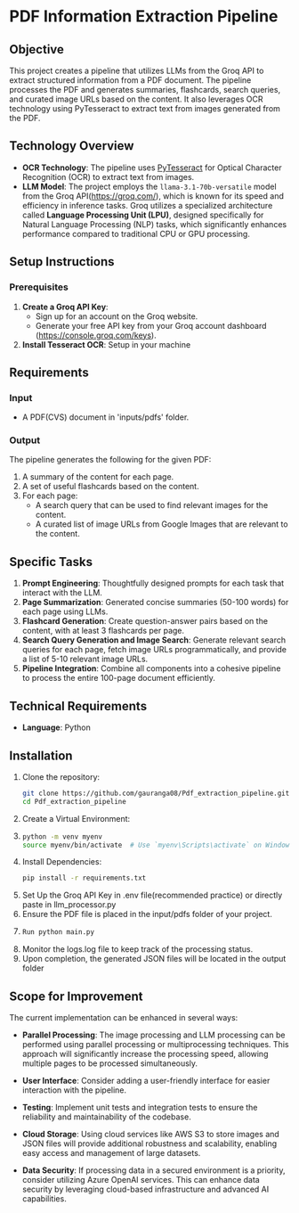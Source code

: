 # PDF Information Extraction Pipeline

## Objective

This project creates a pipeline that utilizes LLMs from the Groq API to extract structured information from a PDF document. The pipeline processes the PDF and generates summaries, flashcards, search queries, and curated image URLs based on the content. It also leverages OCR technology using PyTesseract to extract text from images generated from the PDF.

## Technology Overview

- **OCR Technology**: The pipeline uses [PyTesseract](https://pypi.org/project/pytesseract/) for Optical Character Recognition (OCR) to extract text from images.
- **LLM Model**: The project employs the `llama-3.1-70b-versatile` model from the Groq API(https://groq.com/), which is known for its speed and efficiency in inference tasks. Groq utilizes a specialized architecture called **Language Processing Unit (LPU)**, designed specifically for Natural Language Processing (NLP) tasks, which significantly enhances performance compared to traditional CPU or GPU processing.

## Setup Instructions

### Prerequisites

1. **Create a Groq API Key**: 
   - Sign up for an account on the Groq website.
   - Generate your free API key from your Groq account dashboard (https://console.groq.com/keys).
2. **Install Tesseract OCR**: Setup in your machine

## Requirements

### Input

- A PDF(CVS) document in 'inputs/pdfs' folder.

### Output

The pipeline generates the following for the given PDF:

1. A summary of the content for each page.
2. A set of useful flashcards based on the content.
3. For each page:
   - A search query that can be used to find relevant images for the content.
   - A curated list of image URLs from Google Images that are relevant to the content.

## Specific Tasks

1. **Prompt Engineering**: Thoughtfully designed prompts for each task that interact with the LLM.
2. **Page Summarization**: Generated concise summaries (50-100 words) for each page using LLMs.
3. **Flashcard Generation**: Create question-answer pairs based on the content, with at least 3 flashcards per page.
4. **Search Query Generation and Image Search**: Generate relevant search queries for each page, fetch image URLs programmatically, and provide a list of 5-10 relevant image URLs.
5. **Pipeline Integration**: Combine all components into a cohesive pipeline to process the entire 100-page document efficiently.

## Technical Requirements

- **Language**: Python
  
## Installation

1. Clone the repository:
   ```bash
   git clone https://github.com/gauranga08/Pdf_extraction_pipeline.git
   cd Pdf_extraction_pipeline

2. Create a Virtual Environment:
3. ```bash
   python -m venv myenv
   source myenv/bin/activate  # Use `myenv\Scripts\activate` on Windows
4. Install Dependencies:
   ```bash
   pip install -r requirements.txt
6. Set Up the Groq API Key in .env file(recommended practice) or directly paste in llm_processor.py
7. Ensure the PDF file is placed in the input/pdfs folder of your project.
8. ```bash
   Run python main.py
9. Monitor the logs.log file to keep track of the processing status.
10. Upon completion, the generated JSON files will be located in the output folder



## Scope for Improvement

The current implementation can be enhanced in several ways:

- **Parallel Processing**: The image processing and LLM processing can be performed using parallel processing or multiprocessing techniques. This approach will significantly increase the processing speed, allowing multiple pages to be processed simultaneously.


- **User Interface**: Consider adding a user-friendly interface for easier interaction with the pipeline.

- **Testing**: Implement unit tests and integration tests to ensure the reliability and maintainability of the codebase.

- **Cloud Storage**: Using cloud services like AWS S3 to store images and JSON files will provide additional robustness and scalability, enabling easy access and management of large datasets.

- **Data Security**: If processing data in a secured environment is a priority, consider utilizing Azure OpenAI services. This can enhance data security by leveraging cloud-based infrastructure and advanced AI capabilities.






